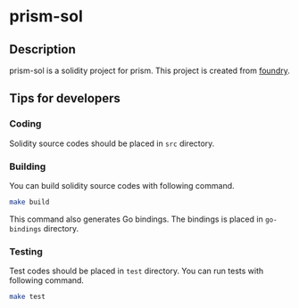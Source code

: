 # prism-sol

## Description

prism-sol is a solidity project for prism.
This project is created from [foundry][link:foundry].

## Tips for developers

### Coding

Solidity source codes should be placed in `src` directory.

### Building

You can build solidity source codes with following command.

```sh
make build
```

This command also generates Go bindings.
The bindings is placed in `go-bindings` directory.

### Testing

Test codes should be placed in `test` directory.
You can run tests with following command.

```sh
make test
```

[link:foundry]: https://book.getfoundry.sh/ "foundry"